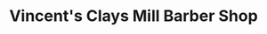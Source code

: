 ---
title: "Vincent's Clays Mill Barber Shop"
url: /lexington/vincents-clays-mill-barber-shop/
shop: hairdresser
---